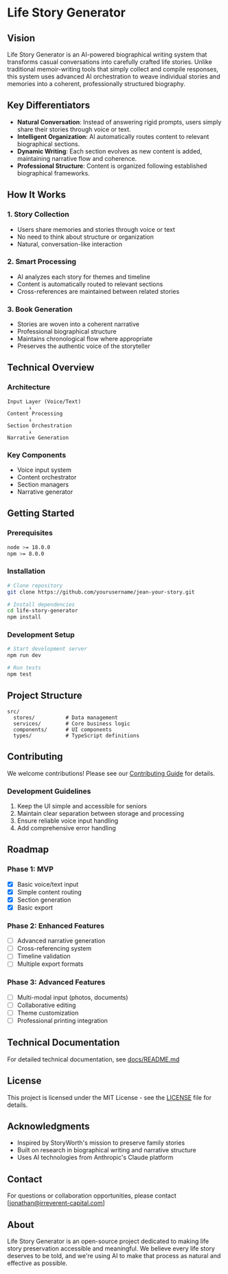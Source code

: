 # Life Story Generator

## Vision
Life Story Generator is an AI-powered biographical writing system that transforms casual conversations into carefully crafted life stories. Unlike traditional memoir-writing tools that simply collect and compile responses, this system uses advanced AI orchestration to weave individual stories and memories into a coherent, professionally structured biography.

## Key Differentiators
- **Natural Conversation**: Instead of answering rigid prompts, users simply share their stories through voice or text.
- **Intelligent Organization**: AI automatically routes content to relevant biographical sections.
- **Dynamic Writing**: Each section evolves as new content is added, maintaining narrative flow and coherence.
- **Professional Structure**: Content is organized following established biographical frameworks.

## How It Works

### 1. Story Collection
- Users share memories and stories through voice or text
- No need to think about structure or organization
- Natural, conversation-like interaction

### 2. Smart Processing
- AI analyzes each story for themes and timeline
- Content is automatically routed to relevant sections
- Cross-references are maintained between related stories

### 3. Book Generation
- Stories are woven into a coherent narrative
- Professional biographical structure
- Maintains chronological flow where appropriate
- Preserves the authentic voice of the storyteller

## Technical Overview

### Architecture
```
Input Layer (Voice/Text)
       ↓
Content Processing
       ↓
Section Orchestration
       ↓
Narrative Generation
```

### Key Components
- Voice input system
- Content orchestrator
- Section managers
- Narrative generator

## Getting Started

### Prerequisites
```bash
node >= 18.0.0
npm >= 8.0.0
```

### Installation
```bash
# Clone repository
git clone https://github.com/yourusername/jean-your-story.git

# Install dependencies
cd life-story-generator
npm install
```

### Development Setup
```bash
# Start development server
npm run dev

# Run tests
npm test
```

## Project Structure
```
src/
  stores/          # Data management
  services/        # Core business logic
  components/      # UI components
  types/           # TypeScript definitions
```

## Contributing
We welcome contributions! Please see our [Contributing Guide](CONTRIBUTING.md) for details.

### Development Guidelines
1. Keep the UI simple and accessible for seniors
2. Maintain clear separation between storage and processing
3. Ensure reliable voice input handling
4. Add comprehensive error handling

## Roadmap

### Phase 1: MVP
- [x] Basic voice/text input
- [x] Simple content routing
- [x] Section generation
- [x] Basic export

### Phase 2: Enhanced Features
- [ ] Advanced narrative generation
- [ ] Cross-referencing system
- [ ] Timeline validation
- [ ] Multiple export formats

### Phase 3: Advanced Features
- [ ] Multi-modal input (photos, documents)
- [ ] Collaborative editing
- [ ] Theme customization
- [ ] Professional printing integration

## Technical Documentation
For detailed technical documentation, see [docs/README.md](docs/README.md)

## License
This project is licensed under the MIT License - see the [LICENSE](LICENSE) file for details.

## Acknowledgments
- Inspired by StoryWorth's mission to preserve family stories
- Built on research in biographical writing and narrative structure
- Uses AI technologies from Anthropic's Claude platform

## Contact
For questions or collaboration opportunities, please contact [jonathan@irreverent-capital.com]

## About
Life Story Generator is an open-source project dedicated to making life story preservation accessible and meaningful. We believe every life story deserves to be told, and we're using AI to make that process as natural and effective as possible.